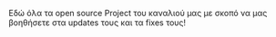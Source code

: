 Εδώ όλα τα open source Project του καναλιού μας με σκοπό να μας βοηθήσετε στα updates τους και τα fixes τους!

